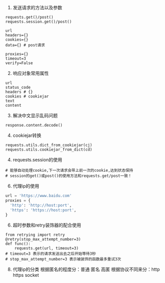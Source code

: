 1. 发送请求的方法以及参数


```
requests.get()/post()
requests.session.get()/post()

url
headers={}
cookies={}
data={} # post请求

proxies={}
timeout=3
verify=False
```

2. 响应对象常用属性


```
url
status_code
headers # {}
cookies # cookiejar
text
content
```




3. 解决中文显示乱码问题


```
response.content.decode()
```



4. cookiejar转换


```
requests.utils.dict_from_cookiejar(cj)
requests.utils.cookiejar_from_dict(cd)
```



4. requests.session的使用


```
# 能够自动处理cookie,下一次请求会带上前一次的cookie,达到状态保持
# session的get()或post()的使用方法和requests.get/post一致！
```

6. 代理ip的使用


```python
url = 'https://www.baidu.com'
proxies = {
  'http': 'http://host:port',
  'https': 'https://host:port',
}
```

6. 超时参数和retry装饰器的配合使用


```
from retrying import retry
@retry(stop_max_attempt_number=3)
def func():
	requests.get(url, timeout=3)
# timeout=3 表示的请求发送出去之后开始等待3秒
# stop_max_attempt_number=3 表示被装饰的函数最多重试3次
```

8. 代理ip的分类
   根据匿名的程度分：普通 匿名 高匿
   根据协议不同来分：http https socket
